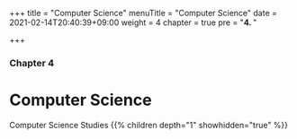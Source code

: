 +++
title = "Computer Science"
menuTitle = "Computer Science"
date = 2021-02-14T20:40:39+09:00
weight = 4
chapter = true
pre = "<b>4. </b>"

+++

### Chapter 4

# Computer Science

Computer Science Studies
{{% children depth="1" showhidden="true" %}}

